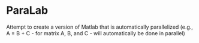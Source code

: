 # ParaLab
Attempt to create a version of Matlab that is automatically parallelized (e.g., A = B + C - for matrix A, B, and C - will automatically be done in parallel)
